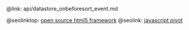 @link: api/datastore_onbeforesort_event.md

@seolinktop: [open source html5 framework](https://webix.com)
@seolink: [javascript pivot](https://webix.com/pivot/)